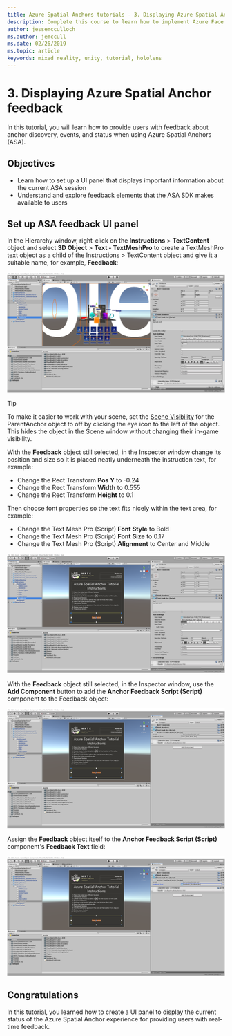 ```yaml
---
title: Azure Spatial Anchors tutorials - 3. Displaying Azure Spatial Anchor feedback
description: Complete this course to learn how to implement Azure Face Recognition within a mixed reality application.
author: jessemcculloch
ms.author: jemccull
ms.date: 02/26/2019
ms.topic: article
keywords: mixed reality, unity, tutorial, hololens
---
```


# 3. Displaying Azure Spatial Anchor feedback

In this tutorial, you will learn how to provide users with feedback about anchor discovery, events, and status when using Azure Spatial Anchors (ASA).

## Objectives

* Learn how to set up a UI panel that displays important information about the current ASA session
* Understand and explore feedback elements that the ASA SDK makes available to users

## Set up ASA feedback UI panel

In the Hierarchy window, right-click on the **Instructions** > **TextContent** object and select **3D Object** > **Text - TextMeshPro** to create a TextMeshPro text object as a child of the Instructions > TextContent object and give it a suitable name, for example, **Feedback**:

![mrlearning-base](images/mrlearning-asa/tutorial3-section1-step1-1.png)

> [!TIP]
> To make it easier to work with your scene, set the  <a href="https://docs.unity3d.com/Manual/SceneVisibility.html" target="_blank">Scene Visibility</a> for the ParentAnchor object to off by clicking the eye icon to the left of the object. This hides the object in the Scene window without changing their in-game visibility.

With the **Feedback** object still selected, in the Inspector window change its position and size so it is placed neatly underneath the instruction text, for example:

* Change the Rect Transform **Pos Y** to -0.24
* Change the Rect Transform **Width** to 0.555
* Change the Rect Transform **Height** to 0.1

Then choose font properties so the text fits nicely within the text area, for example:

* Change the Text Mesh Pro (Script) **Font Style** to Bold
* Change the Text Mesh Pro (Script) **Font Size** to 0.17
* Change the Text Mesh Pro (Script) **Alignment** to Center and Middle

![mrlearning-base](images/mrlearning-asa/tutorial3-section1-step1-2.png)

With the **Feedback** object still selected, in the Inspector window, use the **Add Component** button to add the **Anchor Feedback Script (Script)** component to the Feedback object:

![mrlearning-base](images/mrlearning-asa/tutorial3-section1-step1-3.png)

Assign the **Feedback** object itself to the **Anchor Feedback Script (Script)** component's **Feedback Text** field:

![mrlearning-base](images/mrlearning-asa/tutorial3-section1-step1-4.png)

## Congratulations

In this tutorial, you learned how to create a UI panel to display the current status of the Azure Spatial Anchor experience for providing users with real-time feedback.
